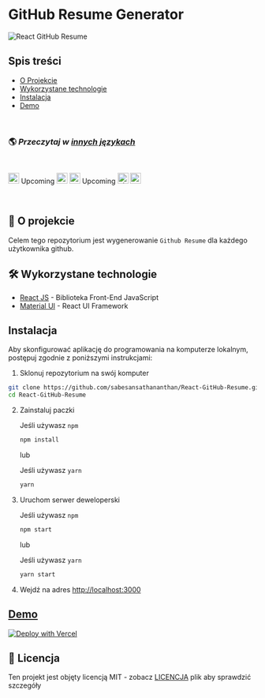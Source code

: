# GitHub Resume Generator

![React GitHub Resume](../src/assets/readme/screenshot.png)

## Spis treści

- [O Projekcie](#-o-projekcie)
- [Wykorzystane technologie](#-wykorzystane-technologie)
- [Instalacja](#instalacja)
- [Demo](#demo)

<br>

### 🌎 _Przeczytaj w [innych językach](./Translations.md)_

<br>

<kbd>[<img title="Deutsch" alt="Deutsch" src="https://cdn.staticaly.com/gh/hjnilsson/country-flags/master/svg/de.svg" width="22">](./translations/README.de.md)</kbd> Upcoming
<kbd>[<img title="Español" alt="Español" src="https://cdn.staticaly.com/gh/hjnilsson/country-flags/master/svg/es.svg" width="22">](./translations/README.es.md)</kbd>
<kbd>[<img title="Français" alt="Français" src="https://cdn.staticaly.com/gh/hjnilsson/country-flags/master/svg/fr.svg" width="22">](./translations/README.fr.md)</kbd> Upcoming
<kbd>[<img title="Shqip" alt="Shqip" src="https://cdn.staticaly.com/gh/hjnilsson/country-flags/master/svg/br.svg" width="22">](./translations/README.pt_br.md)</kbd>
<kbd>[<img title="Polski" alt="Polski" src="https://cdn.staticaly.com/gh/hjnilsson/country-flags/master/svg/pl.svg" width="22">](./translations/README.pl.md)</kbd>

<br>

## 🤔 O projekcie

Celem tego repozytorium jest wygenerowanie `Github Resume` dla każdego użytkownika github.

## 🛠️ Wykorzystane technologie

- [React JS](https://reactjs.org/) - Biblioteka Front-End JavaScript
- [Material UI](https://material-ui.com/) - React UI Framework

## Instalacja

Aby skonfigurować aplikację do programowania na komputerze lokalnym, postępuj zgodnie z poniższymi instrukcjami:

1. Sklonuj repozytorium na swój komputer

```bash
git clone https://github.com/sabesansathananthan/React-GitHub-Resume.git
cd React-GitHub-Resume
```

2. Zainstaluj paczki

   Jeśli używasz `npm`

   ```bash
   npm install
   ```

   lub

   Jeśli używasz `yarn`

   ```bash
   yarn
   ```

3. Uruchom serwer deweloperski

   Jeśli używasz `npm`

   ```bash
   npm start
   ```

   lub

   Jeśli używasz `yarn`

   ```bash
   yarn start
   ```

4. Wejdź na adres <http://localhost:3000>

## [Demo](https://react-github-resume.vercel.app/)

[![Deploy with Vercel](https://vercel.com/button)](https://vercel.com/new/git/external?repository-url=https://github.com/sabesansathananthan/React-GitHub-Resume)

## 📄 Licencja

Ten projekt jest objęty licencją MIT - zobacz [LICENCJA](../LICENSE) plik aby sprawdzić szczegóły
